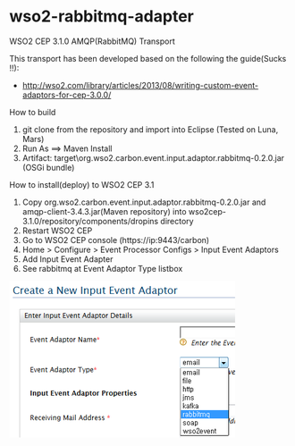 # wso2-rabbitmq-adapter

WSO2 CEP 3.1.0 AMQP(RabbitMQ) Transport

This transport has been developed based on the following the guide(Sucks !!):

* http://wso2.com/library/articles/2013/08/writing-custom-event-adaptors-for-cep-3.0.0/

How to build
  1. git clone from the repository and import into Eclipse (Tested on Luna, Mars)
  2. Run As ==> Maven Install
  3. Artifact: target\org.wso2.carbon.event.input.adaptor.rabbitmq-0.2.0.jar (OSGi bundle)

How to install(deploy) to WSO2 CEP 3.1
  1. Copy org.wso2.carbon.event.input.adaptor.rabbitmq-0.2.0.jar and amqp-client-3.4.3.jar(Maven repository) into wso2cep-3.1.0/repository/components/dropins directory
  2. Restart WSO2 CEP
  3. Go to WSO2 CEP console (https://ip:9443/carbon)
  4. Home > Configure > Event Processor Configs > Input Event Adaptors
  5. Add Input Event Adapter
  6. See rabbitmq at Event Adaptor Type listbox

![menu](https://github.com/javalove93/wso2-rabbitmq-adapter/raw/master/Image.png)

